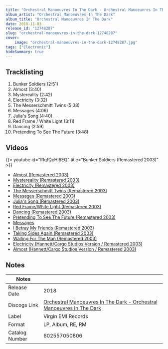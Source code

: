 ```yaml
---
title: "Orchestral Manoeuvres In The Dark - Orchestral Manoeuvres In The Dark"
album_artist: "Orchestral Manoeuvres In The Dark"
album_title: "Orchestral Manoeuvres In The Dark"
date: 2018-11-03
release_id: "12748287"
slug: "orchestral-manoeuvres-in-the-dark-12748287"
cover:
    image: "orchestral-manoeuvres-in-the-dark-12748287.jpg"
tags: ["Electronic"]
hideSummary: true
---
```


## Tracklisting
1. Bunker Soldiers (2:51)
2. Almost (3:40)
3. Mystereality (2:42)
4. Electricity (3:32)
5. The Messerschmitt Twins (5:38)
6. Messages (4:06)
7. Julia's Song (4:40)
8. Red Frame / White Light (3:11)
9. Dancing (2:59)
10. Pretending To See The Future (3:48)

## Videos
{{< youtube id="IRqfQcHI6EQ" title="Bunker Soldiers (Remastered 2003)" >}}
- [Almost (Remastered 2003)](https://www.youtube.com/watch?v=s0oGOVDMZOo)
- [Mystereality (Remastered 2003)](https://www.youtube.com/watch?v=Lfs2ZKPlU0Y)
- [Electricity (Remastered 2003)](https://www.youtube.com/watch?v=SJpX-wNgZ00)
- [The Messerschmitt Twins (Remastered 2003)](https://www.youtube.com/watch?v=z_oVRJ088BE)
- [Messages (Remastered 2003)](https://www.youtube.com/watch?v=6P4ELM0nB9M)
- [Julia's Song (Remastered 2003)](https://www.youtube.com/watch?v=M2irYat2wf4)
- [Red Frame/White Light (Remastered 2003)](https://www.youtube.com/watch?v=fibz9Z0IXYA)
- [Dancing (Remastered 2003)](https://www.youtube.com/watch?v=VVaDw5zU9do)
- [Pretending To See The Future (Remastered 2003)](https://www.youtube.com/watch?v=1YXu7vRJ5tA)
- [Messages](https://www.youtube.com/watch?v=NSmJEGpZDI8)
- [I Betray My Friends (Remastered 2003)](https://www.youtube.com/watch?v=W4FL4SOBwh8)
- [Taking Sides Again (Remastered 2003)](https://www.youtube.com/watch?v=STMujfrPghs)
- [Waiting For The Man (Remastered 2003)](https://www.youtube.com/watch?v=k5bQ9BL5NTc)
- [Electricity (Hannett/Cargo Studios Version / Remastered 2003)](https://www.youtube.com/watch?v=n2-RNug1XoI)
- [Almost (Hannett/Cargo Studios Version / Remastered 2003)](https://www.youtube.com/watch?v=e9LDb3bgq3c)

## Notes

| Notes          |             |
| ---------------| ----------- |
| Release Date   | 2018 |
| Discogs Link   | [Orchestral Manoeuvres In The Dark - Orchestral Manoeuvres In The Dark](https://www.discogs.com/release/12748287) |
| Label          | Virgin EMI Records |
| Format         | LP, Album, RE, RM |
| Catalog Number | 602557050806 |

